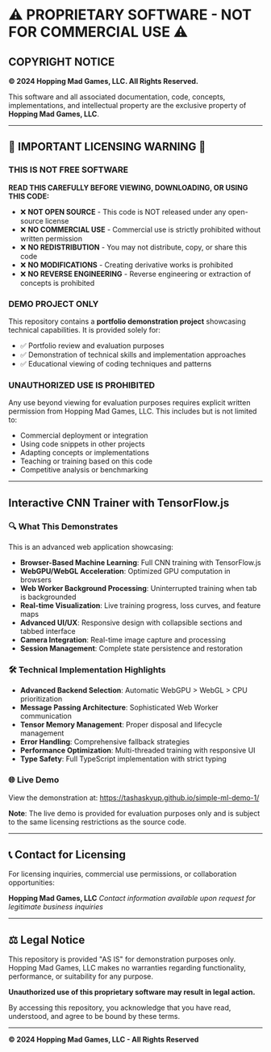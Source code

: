 # ⚠️ PROPRIETARY SOFTWARE - NOT FOR COMMERCIAL USE ⚠️

## COPYRIGHT NOTICE

**© 2024 Hopping Mad Games, LLC. All Rights Reserved.**

This software and all associated documentation, code, concepts, implementations, and intellectual property are the exclusive property of **Hopping Mad Games, LLC**.

---

## 🚨 IMPORTANT LICENSING WARNING 🚨

### THIS IS NOT FREE SOFTWARE

**READ THIS CAREFULLY BEFORE VIEWING, DOWNLOADING, OR USING THIS CODE:**

- ❌ **NOT OPEN SOURCE** - This code is NOT released under any open-source license
- ❌ **NO COMMERCIAL USE** - Commercial use is strictly prohibited without written permission
- ❌ **NO REDISTRIBUTION** - You may not distribute, copy, or share this code
- ❌ **NO MODIFICATIONS** - Creating derivative works is prohibited
- ❌ **NO REVERSE ENGINEERING** - Reverse engineering or extraction of concepts is prohibited

### DEMO PROJECT ONLY

This repository contains a **portfolio demonstration project** showcasing technical capabilities. It is provided solely for:

- ✅ Portfolio review and evaluation purposes
- ✅ Demonstration of technical skills and implementation approaches
- ✅ Educational viewing of coding techniques and patterns

### UNAUTHORIZED USE IS PROHIBITED

Any use beyond viewing for evaluation purposes requires explicit written permission from Hopping Mad Games, LLC. This includes but is not limited to:

- Commercial deployment or integration
- Using code snippets in other projects
- Adapting concepts or implementations
- Teaching or training based on this code
- Competitive analysis or benchmarking

---

## Interactive CNN Trainer with TensorFlow.js

### 🔍 What This Demonstrates

This is an advanced web application showcasing:

- **Browser-Based Machine Learning**: Full CNN training with TensorFlow.js
- **WebGPU/WebGL Acceleration**: Optimized GPU computation in browsers
- **Web Worker Background Processing**: Uninterrupted training when tab is backgrounded
- **Real-time Visualization**: Live training progress, loss curves, and feature maps
- **Advanced UI/UX**: Responsive design with collapsible sections and tabbed interface
- **Camera Integration**: Real-time image capture and processing
- **Session Management**: Complete state persistence and restoration

### 🛠️ Technical Implementation Highlights

- **Advanced Backend Selection**: Automatic WebGPU > WebGL > CPU prioritization
- **Message Passing Architecture**: Sophisticated Web Worker communication
- **Tensor Memory Management**: Proper disposal and lifecycle management
- **Error Handling**: Comprehensive fallback strategies
- **Performance Optimization**: Multi-threaded training with responsive UI
- **Type Safety**: Full TypeScript implementation with strict typing

### 🌐 Live Demo

View the demonstration at: https://tashaskyup.github.io/simple-ml-demo-1/

**Note**: The live demo is provided for evaluation purposes only and is subject to the same licensing restrictions as the source code.

---

## 📞 Contact for Licensing

For licensing inquiries, commercial use permissions, or collaboration opportunities:

**Hopping Mad Games, LLC**
*Contact information available upon request for legitimate business inquiries*

---

## ⚖️ Legal Notice

This repository is provided "AS IS" for demonstration purposes only. Hopping Mad Games, LLC makes no warranties regarding functionality, performance, or suitability for any purpose.

**Unauthorized use of this proprietary software may result in legal action.**

By accessing this repository, you acknowledge that you have read, understood, and agree to be bound by these terms.

---

**© 2024 Hopping Mad Games, LLC - All Rights Reserved**